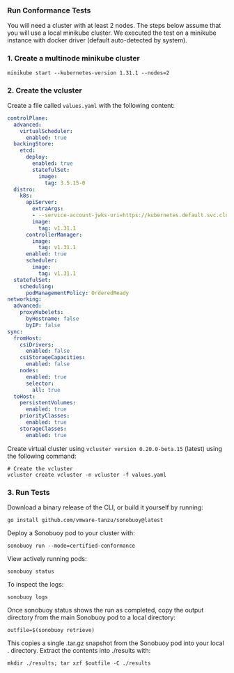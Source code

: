 ### Run Conformance Tests

You will need a cluster with at least 2 nodes.
The steps below assume that you will use a local minikube cluster.
We executed the test on a minikube instance with docker driver (default auto-detected by system).


### 1. Create a multinode minikube cluster

```
minikube start --kubernetes-version 1.31.1 --nodes=2
```

### 2. Create the vcluster

Create a file called `values.yaml` with the following content:
```yaml
controlPlane:
  advanced:
    virtualScheduler:
      enabled: true
  backingStore:
    etcd:
      deploy:
        enabled: true
        statefulSet:
          image:
            tag: 3.5.15-0
  distro:
    k8s:
      apiServer:
        extraArgs:
        - --service-account-jwks-uri=https://kubernetes.default.svc.cluster.local/openid/v1/jwks
        image:
          tag: v1.31.1
      controllerManager:
        image:
          tag: v1.31.1
      enabled: true
      scheduler:
        image:
          tag: v1.31.1
  statefulSet:
    scheduling:
      podManagementPolicy: OrderedReady
networking:
  advanced:
    proxyKubelets:
      byHostname: false
      byIP: false
sync:
  fromHost:
    csiDrivers:
      enabled: false
    csiStorageCapacities:
      enabled: false
    nodes:
      enabled: true
      selector:
        all: true
  toHost:
    persistentVolumes:
      enabled: true
    priorityClasses:
      enabled: true
    storageClasses:
      enabled: true
```

Create virtual cluster using `vcluster version 0.20.0-beta.15` (latest) using the following command:
```
# Create the vcluster
vcluster create vcluster -n vcluster -f values.yaml
```

### 3. Run Tests

Download a binary release of the CLI, or build it yourself by running:
```
go install github.com/vmware-tanzu/sonobuoy@latest
```

Deploy a Sonobuoy pod to your cluster with:
```
sonobuoy run --mode=certified-conformance
```
View actively running pods:
```
sonobuoy status
```
To inspect the logs:
```
sonobuoy logs
```
Once sonobuoy status shows the run as completed, copy the output directory from the main Sonobuoy pod to a local directory:
```
outfile=$(sonobuoy retrieve)
```
This copies a single .tar.gz snapshot from the Sonobuoy pod into your local . directory. Extract the contents into ./results with:
```
mkdir ./results; tar xzf $outfile -C ./results
```
